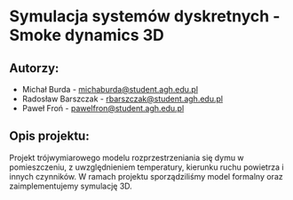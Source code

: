 # Symulacja systemów dyskretnych - Smoke dynamics 3D​

## Autorzy:
- Michał Burda - michaburda@student.agh.edu.pl​
- Radosław Barszczak - rbarszczak@student.agh.edu.pl​
- Paweł Froń - pawelfron@student.agh.edu.pl

## Opis projektu:
Projekt trójwymiarowego modelu rozprzestrzeniania się dymu w pomieszczeniu, z uwzględnieniem temperatury, kierunku ruchu powietrza i innych czynników.​
W ramach projektu sporządziliśmy model formalny oraz zaimplementujemy symulację 3D.
